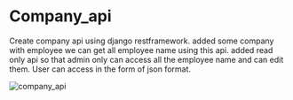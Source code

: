 # Company_api
Create company api using django restframework.
added some company with employee we can get all employee name using this api.
added read only api so that admin only can access all the employee name and can edit them.
User can access in the form of json format.

![company_api](https://github.com/witchrrr/Company_api/assets/76147590/20b122c0-1807-4acb-9586-af989b891c4b)
